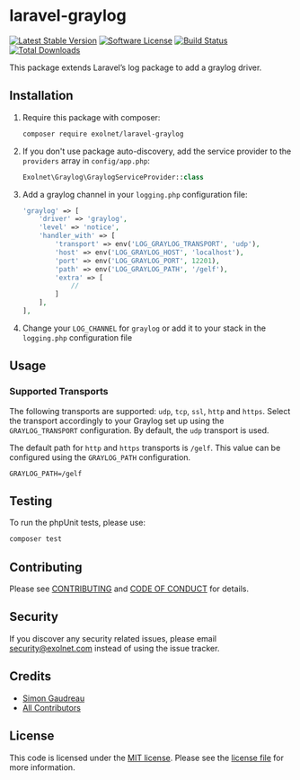 # laravel-graylog

[![Latest Stable Version](https://poser.pugx.org/eXolnet/laravel-graylog/v/stable?format=flat-square)](https://packagist.org/packages/eXolnet/laravel-graylog)
[![Software License](https://img.shields.io/badge/license-MIT-brightgreen.svg?style=flat-square)](LICENSE.md)
[![Build Status](https://img.shields.io/github/workflow/status/eXolnet/laravel-graylog/tests?label=tests&style=flat-square)](https://github.com/eXolnet/laravel-graylog/actions?query=workflow%3Atests)
[![Total Downloads](https://img.shields.io/packagist/dt/eXolnet/laravel-graylog.svg?style=flat-square)](https://packagist.org/packages/eXolnet/laravel-graylog)

This package extends Laravel’s log package to add a graylog driver.

## Installation

1. Require this package with composer:

    ```bash
    composer require exolnet/laravel-graylog
    ```

2. If you don't use package auto-discovery, add the service provider to the `providers` array in `config/app.php`:

    ```php
    Exolnet\Graylog\GraylogServiceProvider::class
    ```

3. Add a graylog channel in your `logging.php` configuration file:

    ```php
    'graylog' => [
        'driver' => 'graylog',
        'level' => 'notice',
        'handler_with' => [
            'transport' => env('LOG_GRAYLOG_TRANSPORT', 'udp'),
            'host' => env('LOG_GRAYLOG_HOST', 'localhost'),
            'port' => env('LOG_GRAYLOG_PORT', 12201),
            'path' => env('LOG_GRAYLOG_PATH', '/gelf'),
            'extra' => [
                //
            ]
        ],
    ],
    ```

4. Change your `LOG_CHANNEL` for `graylog` or add it to your stack in the `logging.php` configuration file

## Usage

### Supported Transports

The following transports are supported: `udp`, `tcp`, `ssl`, `http` and `https`. Select the transport accordingly to
your Graylog set up using the `GRAYLOG_TRANSPORT` configuration. By default, the `udp` transport is used.

The default path for `http` and `https` transports is `/gelf`. This value can be configured using the `GRAYLOG_PATH`
configuration.

```
GRAYLOG_PATH=/gelf
```

## Testing

To run the phpUnit tests, please use:

```bash
composer test
```

## Contributing

Please see [CONTRIBUTING](CONTRIBUTING.md) and [CODE OF CONDUCT](CODE_OF_CONDUCT.md) for details.

## Security

If you discover any security related issues, please email security@exolnet.com instead of using the issue tracker.

## Credits

- [Simon Gaudreau](https://github.com/Gandhi11)
- [All Contributors](../../contributors)

## License

This code is licensed under the [MIT license](http://choosealicense.com/licenses/mit/). 
Please see the [license file](LICENSE) for more information.
